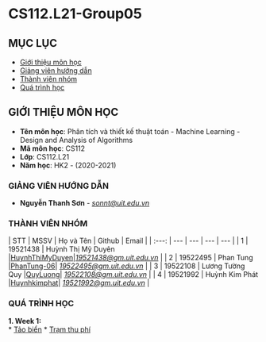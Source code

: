 # CS112.L21-Group05
## MỤC LỤC
* [ Giới thiệu môn học](#gioithieu)
* [ Giảng viên hướng dẫn](#giangvien)
* [ Thành viên nhóm](#thanhvien)
* [ Quá trình học](#quatrinh)

## GIỚI THIỆU MÔN HỌC
<a name="gioithieu"></a>
* **Tên môn học**: Phân tích và thiết kế thuật toán - Machine Learning - Design and Analysis of Algorithms
* **Mã môn học**: CS112
* **Lớp**: CS112.L21
* **Năm học**: HK2 - (2020-2021)

### GIẢNG VIÊN HƯỚNG DẪN
<a name="giangvien"></a>
* **Nguyễn Thanh Sơn** - *sonnt@uit.edu.vn*

### THÀNH VIÊN NHÓM
<a name="thanhvien"></a>
| STT | MSSV | Họ và Tên | Github | Email |
| :---: | --- | --- | --- | --- |
| 1 | 19521438 | Huỳnh Thị Mỹ Duyên |[HuynhThiMyDuyen](https://github.com/HuynhThiMyDuyen)|*19521438@gm.uit.edu.vn* |
| 2 | 19522495 | Phan Tung |[PhanTung-06](https://github.com/PhanTung-06)| *19522495@gm.uit.edu.vn* |
| 3 | 19522108 | Lương Tường Quy |[QuyLuong](https://github.com/QuyLuong)| *19522108@gm.uit.edu.vn* |
| 4 | 19521992 | Huỳnh Kim Phát |[Huynhkimphat](https://github.com/Huynhkimphat)| *19521992@gm.uit.edu.vn* |

### QUÁ TRÌNH HỌC
<a name ="quatrinh"></a>
 **1. Week 1:**  
     * [Tảo biển](https://github.com/HuynhThiMyDuyen/CS112.L21-Group5/tree/main/Week_01/SEAWEED)
     * [Trạm thu phí](https://github.com/HuynhThiMyDuyen/CS112.L21-Group5/tree/main/Week_01/BOT)
